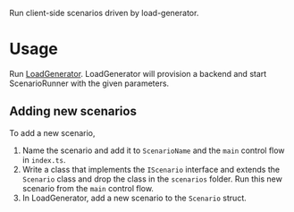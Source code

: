 Run client-side scenarios driven by load-generator.

# Usage

Run [LoadGenerator](../../crates_private/load_generator/README.md).
LoadGenerator will provision a backend and start ScenarioRunner with the given
parameters.

## Adding new scenarios

To add a new scenario,

1. Name the scenario and add it to `ScenarioName` and the `main` control flow in
   `index.ts`.
2. Write a class that implements the `IScenario` interface and extends the
   `Scenario` class and drop the class in the `scenarios` folder. Run this new
   scenario from the `main` control flow.
3. In LoadGenerator, add a new scenario to the `Scenario` struct.

